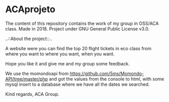 # ACAprojeto

The content of this repository contains the work of my group in OSS/ACA class. Made in 2018. Project under GNU General Public License v3.0.

..::About the project::..

A website were you can find the top 20 flight tickets in eco class from where you want to where you want, when you want.

Hope you like it and give me and my group some feedback.

We use the momondoapi from https://github.com/5ms/Momondo-API/tree/master/php and got the values from the console to html, with some mysql insert to a database where we have all the dates we searched.

Kind regards, ACA Group.
